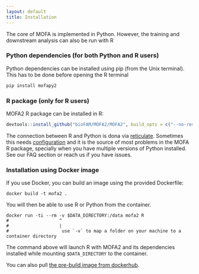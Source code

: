 ```yaml
---
layout: default
title: Installation
---
```


The core of MOFA is implemented in Python. However, the training and downstream analysis can also be run with R

### Python dependencies (for both Python and R users)

Python dependencies can be installed using pip (from the Unix terminal). This has to be done before opening the R terminal

```r
pip install mofapy2
```

### R package (only for R users)

MOFA2 R package can be installed in R:

```r
devtools::install_github("bioFAM/MOFA2/MOFA2", build_opts = c("--no-resave-data --no-build-vignettes"))
```

The connection between R and Python is dona via [reticulate](ttps://rstudio.github.io/reticulate). Sometimes this needs [configuration]((https://rstudio.github.io/reticulate/reference/use_python.html)) and it is the source of most problems in the MOFA R package, specially when you have multiple versions of Python installed. See our FAQ section or reach us if you have issues.

### Installation using Docker image

If you use Docker, you can build an image using the provided Dockerfile:

```
docker build -t mofa2 .
```

You will then be able to use R or Python from the container. 

```
docker run -ti --rm -v $DATA_DIRECTORY:/data mofa2 R
#                   ^
#                   |
#                    use `-v` to map a folder on your machine to a container directory
```

The command above will launch R with MOFA2 and its dependencies installed while mounting `$DATA_DIRECTORY` to the container.

You can also pull [the pre-build image from dockerhub](https://hub.docker.com/r/gtca/mofa2).
